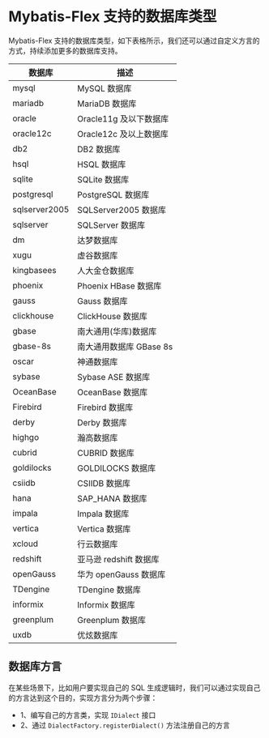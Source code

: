 # Mybatis-Flex 支持的数据库类型

Mybatis-Flex 支持的数据库类型，如下表格所示，我们还可以通过自定义方言的方式，持续添加更多的数据库支持。


| 数据库 | 描述        |
| -------- | -------- |
| mysql | MySQL 数据库 |
| mariadb | MariaDB 数据库 |
| oracle | Oracle11g 及以下数据库 |
| oracle12c | Oracle12c 及以上数据库 |
| db2 | DB2 数据库 |
| hsql | HSQL 数据库 |
| sqlite | SQLite 数据库 |
| postgresql | PostgreSQL 数据库 |
| sqlserver2005 | SQLServer2005 数据库 |
| sqlserver | SQLServer 数据库 |
| dm | 达梦数据库 |
| xugu | 虚谷数据库 |
| kingbasees | 人大金仓数据库 |
| phoenix | Phoenix HBase 数据库 |
| gauss | Gauss 数据库 |
| clickhouse | ClickHouse 数据库 |
| gbase | 南大通用(华库)数据库 |
| gbase-8s | 南大通用数据库 GBase 8s |
| oscar | 神通数据库 |
| sybase | Sybase ASE 数据库 |
| OceanBase | OceanBase 数据库 |
| Firebird | Firebird 数据库 |
| derby | Derby 数据库 |
| highgo | 瀚高数据库 |
| cubrid | CUBRID 数据库 |
| goldilocks | GOLDILOCKS 数据库 |
| csiidb | CSIIDB 数据库 |
| hana | SAP_HANA 数据库 |
| impala | Impala 数据库 |
| vertica | Vertica 数据库 |
| xcloud | 行云数据库 |
| redshift | 亚马逊 redshift 数据库 |
| openGauss | 华为 openGauss 数据库 |
| TDengine | TDengine 数据库 |
| informix | Informix 数据库 |
| greenplum | Greenplum 数据库 |
| uxdb | 优炫数据库 |


## 数据库方言

在某些场景下，比如用户要实现自己的 SQL 生成逻辑时，我们可以通过实现自己的方言达到这个目的，实现方言分为两个步骤：

- 1、编写自己的方言类，实现 `IDialect` 接口
- 2、通过 `DialectFactory.registerDialect()` 方法注册自己的方言